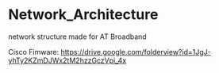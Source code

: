 # Network_Architecture
 network structure made for AT Broadband

Cisco Fimware:
https://drive.google.com/folderview?id=1JgJ-yhTy2KZmDJWx2tM2hzzGczVpi_4x
